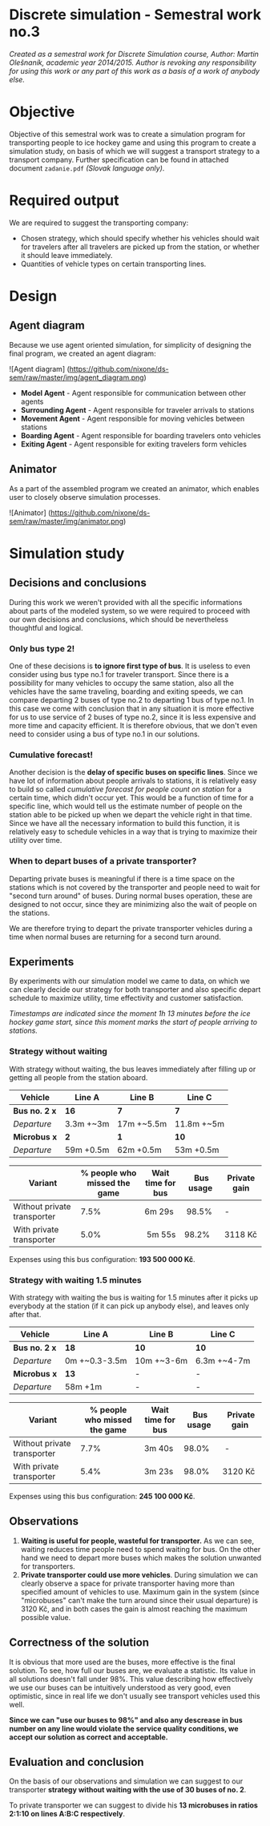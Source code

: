 # Discrete simulation - Semestral work no.3

*Created as a semestral work for Discrete Simulation course, Author: Martin Olešnaník, academic year 2014/2015. Author is revoking any responsibility for using this work or any part of this work as a basis of a work of anybody else.*

# Objective

Objective of this semestral work was to create a simulation program for transporting people to ice hockey game and using this program to create a simulation study, on basis of which we will suggest a transport strategy to a transport company. Further specification can be found in attached document ``zadanie.pdf`` *(Slovak language only)*.

# Required output

We are required to suggest the transporting company:

*	Chosen strategy, which should specify whether his vehicles should wait for travelers after all travelers are picked up from the station, or whether it should leave immediately.
*	Quantities of vehicle types on certain transporting lines.

# Design

## Agent diagram

Because we use agent oriented simulation, for simplicity of designing the final program, we created an agent diagram:

![Agent diagram]
(https://github.com/nixone/ds-sem/raw/master/img/agent_diagram.png)

*	**Model Agent** - Agent responsible for communication between other agents
*	**Surrounding Agent** - Agent responsible for traveler arrivals to stations
*	**Movement Agent** - Agent responsible for moving vehicles between stations
*	**Boarding Agent** - Agent responsible for boarding travelers onto vehicles
*	**Exiting Agent** - Agent responsible for exiting travelers form vehicles

## Animator

As a part of the assembled program we created an animator, which enables user to closely observe simulation processes.

![Animator]
(https://github.com/nixone/ds-sem/raw/master/img/animator.png)

# Simulation study

## Decisions and conclusions

During this work we weren't provided with all the specific informations about parts of the modeled system, so we were required to proceed with our own decisions and conclusions, which should be nevertheless thoughtful and logical.

### Only bus type 2!

One of these decisions is **to ignore first type of bus**. It is useless to even consider using bus type no.1 for traveler transport. Since there is a possibility for many vehicles to occupy the same station, also all the vehicles have the same traveling, boarding and exiting speeds, we can compare departing 2 buses of type no.2 to departing 1 bus of type no.1. In this case we come with conclusion that in any situation it is more effective for us to use service of 2 buses of type no.2, since it is less expensive and more time and capacity efficient. It is therefore obvious, that we don't even need to consider using a bus of type no.1 in our solutions.

### Cumulative forecast!

Another decision is the **delay of specific buses on specific lines**. Since we have lot of information about people arrivals to stations, it is relatively easy to build so called *cumulative forecast for people count on station* for a certain time, which didn't occur yet. This would be a function of time for a specific line, which would tell us the estimate number of people on the station able to be picked up when we depart the vehicle right in that time. Since we have all the necessary information to build this function, it is relatively easy to schedule vehicles in a way that is trying to maximize their utility over time.

### When to depart buses of a private transporter?

Departing private buses is meaningful if there is a time space on the stations which is not covered by the transporter and people need to wait for "second turn around" of buses. During normal buses operation, these are designed to not occur, since they are minimizing also the wait of people on the stations. 

We are therefore trying to depart the private transporter vehicles during a time when normal buses are returning for a second turn around.

## Experiments

By experiments with our simulation model we came to data, on which we can clearly decide our strategy for both transporter and also specific depart schedule to maximize utility, time effectivity and customer satisfaction.

*Timestamps are indicated since the moment 1h 13 minutes before the ice hockey game start, since this moment marks the start of people arriving to stations.*

### Strategy without waiting

With strategy without waiting, the bus leaves immediately after filling up or getting all people from the station aboard.

 Vehicle | Line A | Line B | Line C
 --- | --- | --- | ---
 **Bus no. 2 x** | **16** | **7** | **7**
 *Departure* | 3.3m +~3m | 17m +~5.5m | 11.8m +~5m
 **Microbus x** | **2** | **1** | **10**
 *Departure* | 59m +0.5m | 62m +0.5m | 53m +0.5m

 Variant | % people who missed the game | Wait time for bus | Bus usage | Private gain
 --- | --- | --- | --- | ---
 Without private transporter | 7.5% | 6m 29s | 98.5% | -
 With private transporter | 5.0% | 5m 55s | 98.2% | 3118 Kč

Expenses using this bus configuration: **193 500 000 Kč**.
 
### Strategy with waiting 1.5 minutes

With strategy with waiting the bus is waiting for 1.5 minutes after it picks up everybody at the station (if it can pick up anybody else), and leaves only after that.

 Vehicle | Line A | Line B | Line C
 --- | --- | --- | ---
 **Bus no. 2 x** | **18** | **10** | **10**
 *Departure* | 0m +~0.3-3.5m | 10m +~3-6m | 6.3m +~4-7m
 **Microbus x** | **13** | - | -
 *Departure* | 58m +1m | - | -

 Variant | % people who missed the game | Wait time for bus | Bus usage | Private gain
 --- | --- | --- | --- | ---
 Without private transporter | 7.7% | 3m 40s | 98.0% | -
 With private transporter | 5.4% | 3m 23s | 98.0% | 3120 Kč

Expenses using this bus configuration: **245 100 000 Kč**.

## Observations

1.	**Waiting is useful for people, wasteful for transporter.** As we can see, waiting reduces time people need to spend waiting for bus. On the other hand we need to depart more buses which makes the solution unwanted for transporters.
2.	**Private transporter could use more vehicles**. During simulation we can clearly observe a space for private transporter having more than specified amount of vehicles to use. Maximum gain in the system (since "microbuses" can't make the turn around since their usual departure) is 3120 Kč, and in both cases the gain is almost reaching the maximum possible value.

## Correctness of the solution

It is obvious that more used are the buses, more effective is the final solution. To see, how full our buses are, we evaluate a statistic. Its value in all solutions doesn't fall under 98%. This value describing how effectively we use our buses can be intuitively understood as very good, even optimistic, since in real life we don't usually see transport vehicles used this well.

**Since we can "use our buses to 98%" and also any descrease in bus number on any line would violate the service quality conditions, we accept our solution as correct and acceptable.**

## Evaluation and conclusion

On the basis of our observations and simulation we can suggest to our transporter **strategy without waiting with the use of 30 buses of no. 2**.

To private transporter we can suggest to divide his **13 microbuses in ratios 2:1:10 on lines A:B:C respectively**.